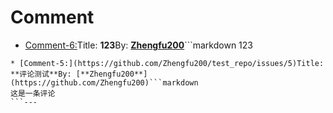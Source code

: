 # Comment

* [Comment-6:](https://github.com/Zhengfu200/test_repo/issues/6)Title: **123**By: [**Zhengfu200**](https://github.com/Zhengfu200)```markdown
123
```---
* [Comment-5:](https://github.com/Zhengfu200/test_repo/issues/5)Title: **评论测试**By: [**Zhengfu200**](https://github.com/Zhengfu200)```markdown
这是一条评论
```---
